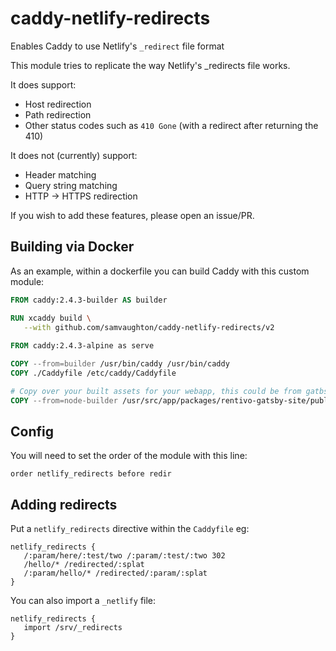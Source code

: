 # caddy-netlify-redirects
Enables Caddy to use Netlify's `_redirect` file format

This module tries to replicate the way Netlify's _redirects file works.

It does support:

   - Host redirection
   - Path redirection
   - Other status codes such as `410 Gone` (with a redirect after returning the 410)

It does not (currently) support:

   - Header matching
   - Query string matching
   - HTTP -> HTTPS redirection

If you wish to add these features, please open an issue/PR.

## Building via Docker

As an example, within a dockerfile you can build Caddy with this custom module:

```dockerfile
FROM caddy:2.4.3-builder AS builder

RUN xcaddy build \
   --with github.com/samvaughton/caddy-netlify-redirects/v2
   
FROM caddy:2.4.3-alpine as serve

COPY --from=builder /usr/bin/caddy /usr/bin/caddy
COPY ./Caddyfile /etc/caddy/Caddyfile

# Copy over your built assets for your webapp, this could be from gatbsy which includes a _redirects file
COPY --from=node-builder /usr/src/app/packages/rentivo-gatsby-site/public /srv
```

## Config

You will need to set the order of the module with this line:

```Caddyfile
order netlify_redirects before redir
```

## Adding redirects

Put a `netlify_redirects` directive within the `Caddyfile` eg:

```Caddyfile
netlify_redirects {
   /:param/here/:test/two /:param/:test/:two 302
   /hello/* /redirected/:splat
   /:param/hello/* /redirected/:param/:splat
}
```

You can also import a `_netlify` file:

```Caddyfile
netlify_redirects {
   import /srv/_redirects
}
```